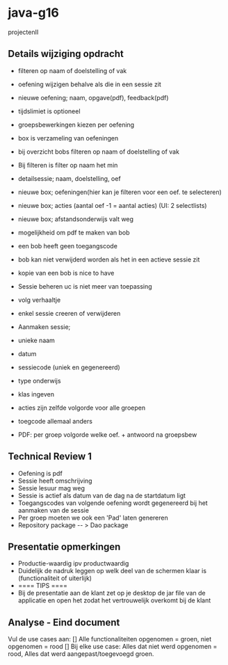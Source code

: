 # java-g16
projectenII

## Details wijziging opdracht

* filteren op naam of doelstelling of vak
* oefening wijzigen behalve als die in een sessie zit
* nieuwe oefening; naam, opgave(pdf), feedback(pdf)
* tijdslimiet is optioneel
* groepsbewerkingen kiezen per oefening
* box is verzameling van oefeningen
* bij overzicht bobs filteren op naam of doelstelling of vak
* Bij filteren is filter op naam het min
* detailsessie; naam, doelstelling, oef

* nieuwe box; oefeningen(hier kan je filteren voor een oef. te selecteren)
* nieuwe box; acties (aantal oef -1 = aantal acties) (UI: 2 selectlists)
* nieuwe box; afstandsonderwijs valt weg
* mogelijkheid om pdf te maken van bob
* een bob heeft geen toegangscode
* bob kan niet verwijderd worden als het in een actieve sessie zit
* kopie van een bob is nice to have

* Sessie beheren uc is niet meer van toepassing
* volg verhaaltje
* enkel sessie creeren of verwijderen
* Aanmaken sessie;
* unieke naam
* datum 
* sessiecode (uniek en gegenereerd)
* type onderwijs
* klas ingeven
* acties zijn zelfde volgorde voor alle groepen
* toegcode allemaal anders
* PDF: per groep volgorde welke oef. + antwoord na groepsbew

## Technical Review 1
* Oefening is pdf 
* Sessie heeft omschrijving
* Sessie lesuur mag weg
* Sessie is actief als datum van de dag na de startdatum ligt
* Toegangscodes van volgende oefening wordt gegenereerd bij het aanmaken van de sessie
* Per groep moeten we ook een 'Pad' laten genereren 
* Repository  package -- > Dao package

## Presentatie opmerkingen
* Productie-waardig ipv productwaardig
* Duidelijk de nadruk leggen op welk deel van de schermen klaar is (functionaliteit of uiterlijk)
* ==== TIPS ====
* Bij de presentatie aan de klant zet op je desktop de jar file van de applicatie en open het zodat het vertrouwelijk overkomt bij de klant

## Analyse - Eind document
Vul de use cases aan:
[]	Alle functionaliteiten opgenomen = groen, niet opgenomen = rood
[]	Bij elke use case: Alles dat niet werd opgenomen = rood, Alles dat werd aangepast/toegevoegd groen.


